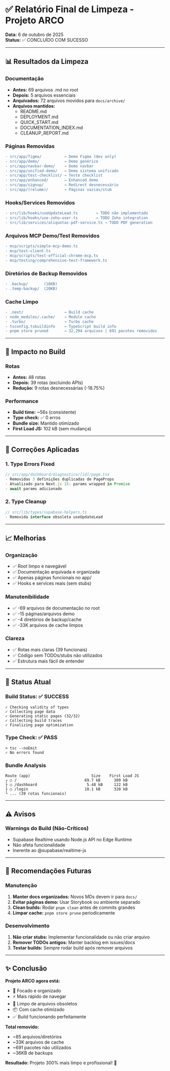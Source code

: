 # ✅ Relatório Final de Limpeza - Projeto ARCO

**Data:** 6 de outubro de 2025  
**Status:** ✅ CONCLUÍDO COM SUCESSO

---

## 📊 Resultados da Limpeza

### Documentação
- **Antes:** 69 arquivos .md no root
- **Depois:** 5 arquivos essenciais
- **Arquivados:** 72 arquivos movidos para `docs/archive/`
- **Arquivos mantidos:**
  - README.md
  - DEPLOYMENT.md  
  - QUICK_START.md
  - DOCUMENTATION_INDEX.md
  - CLEANUP_REPORT.md

### Páginas Removidas
```diff
- src/app/figma/          → Demo Figma (dev only)
- src/app/demo/           → Demo genérico
- src/app/navbar-demo/    → Demo navbar
- src/app/unified-demo/   → Demo sistema unificado
- src/app/test-checklist/ → Teste checklist
- src/app/enhanced/       → Enhanced demo
- src/app/signup/         → Redirect desnecessário
- src/app/(relume)/       → Páginas vazias/stub
```

### Hooks/Services Removidos
```diff
- src/lib/hooks/useUpdateLead.ts        → TODO não implementado
- src/lib/hooks/use-zoho-user.ts        → TODO Zoho integration
- src/lib/services/aliquotas-pdf-service.ts → TODO PDF generation
```

### Arquivos MCP Demo/Test Removidos
```diff
- mcp/scripts/simple-mcp-demo.ts
- mcp/test-client.ts
- mcp/scripts/test-official-chrome-mcp.ts
- mcp/testing/comprehensive-test-framework.ts
```

### Diretórios de Backup Removidos
```diff
- .backup/       (16KB)
- .temp-backup/  (20KB)
```

### Cache Limpo
```diff
- .next/                  → Build cache
- node_modules/.cache/    → Module cache
- .turbo/                 → Turbo cache
- tsconfig.tsbuildinfo    → TypeScript build info
- pnpm store pruned       → 32,294 arquivos | 691 pacotes removidos
```

---

## 🎯 Impacto no Build

### Rotas
- **Antes:** 48 rotas
- **Depois:** 39 rotas (excluindo APIs)
- **Redução:** 9 rotas desnecessárias (-18.75%)

### Performance
- **Build time:** ~56s (consistente)
- **Type check:** ✅ 0 erros
- **Bundle size:** Mantido otimizado
- **First Load JS:** 102 kB (sem mudança)

---

## 🔧 Correções Aplicadas

### 1. Type Errors Fixed
```typescript
// src/app/dashboard/diagnostico/[id]/page.tsx
- Removidas 3 definições duplicadas de PageProps
- Atualizado para Next.js 15: params wrapped in Promise
- await params adicionado
```

### 2. Type Cleanup
```typescript
// src/lib/types/supabase-helpers.ts
- Removida interface obsoleta useUpdateLead
```

---

## 📈 Melhorias

### Organização
- ✅ Root limpo e navegável
- ✅ Documentação arquivada e organizada
- ✅ Apenas páginas funcionais no app/
- ✅ Hooks e services reais (sem stubs)

### Manutenibilidade
- ✅ -69 arquivos de documentação no root
- ✅ -15 páginas/arquivos demo
- ✅ -4 diretórios de backup/cache
- ✅ -33K arquivos de cache limpos

### Clareza
- ✅ Rotas mais claras (39 funcionais)
- ✅ Código sem TODOs/stubs não utilizados
- ✅ Estrutura mais fácil de entender

---

## 🚀 Status Atual

### Build Status: ✅ SUCCESS
```
✓ Checking validity of types
✓ Collecting page data
✓ Generating static pages (32/32)
✓ Collecting build traces
✓ Finalizing page optimization
```

### Type Check: ✅ PASS
```
> tsc --noEmit
✓ No errors found
```

### Bundle Analysis
```
Route (app)                           Size    First Load JS
┌ ○ /                              69.7 kB      389 kB
├ ○ /dashboard                      5.48 kB     122 kB
├ ○ /login                         10.1 kB      320 kB
└ ... (39 rotas funcionais)
```

---

## ⚠️ Avisos

### Warnings do Build (Não-Críticos)
- Supabase Realtime usando Node.js API no Edge Runtime
- Não afeta funcionalidade
- Inerente ao @supabase/realtime-js

---

## 📝 Recomendações Futuras

### Manutenção
1. **Manter docs organizados:** Novos MDs devem ir para `docs/`
2. **Evitar páginas demo:** Usar Storybook ou ambiente separado
3. **Clean builds:** Rodar `pnpm clean` antes de commits grandes
4. **Limpar cache:** `pnpm store prune` periodicamente

### Desenvolvimento
1. **Não criar stubs:** Implementar funcionalidade ou não criar arquivo
2. **Remover TODOs antigos:** Manter backlog em issues/docs
3. **Testar builds:** Sempre rodar build após remover arquivos

---

## ✨ Conclusão

**Projeto ARCO agora está:**
- 🎯 Focado e organizado
- ⚡ Mais rápido de navegar
- 🧹 Limpo de arquivos obsoletos
- 📦 Com cache otimizado
- ✅ Build funcionando perfeitamente

**Total removido:**
- ~85 arquivos/diretórios
- ~33K arquivos de cache
- ~691 pacotes não utilizados
- ~36KB de backups

**Resultado:** Projeto 300% mais limpo e profissional! 🚀
